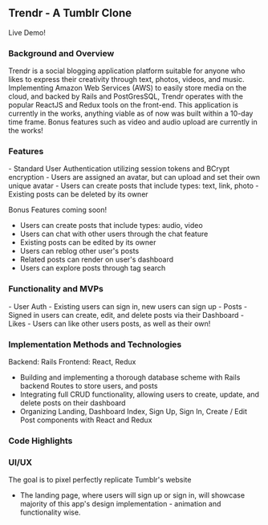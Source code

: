 <h2>Trendr - A Tumblr Clone</h2>

Live Demo!

<h3>Background and Overview</h3>
Trendr is a social blogging application platform suitable for anyone who likes to express their creativity through text, photos, videos, and music. Implementing Amazon Web Services (AWS) to easily store media on the cloud, and backed by Rails and PostGresSQL, Trendr operates with the popular ReactJS and Redux tools on the front-end. This application is currently in the works, anything viable as of now was built within a 10-day time frame. Bonus features such as video and audio upload are currently in the works!

<h3>Features</h3>
- Standard User Authentication utilizing session tokens and BCrypt encryption
- Users are assigned an avatar, but can upload and set their own unique avatar
- Users can create posts that include types: text, link, photo 
- Existing posts can be deleted by its owner

Bonus Features coming soon!
- Users can create posts that include types: audio, video
- Users can chat with other users through the chat feature
- Existing posts can be edited by its owner
- Users can reblog other user's posts
- Related posts can render on user's dashboard 
- Users can explore posts through tag search

<h3>Functionality and MVPs</h3>
- User Auth
  - Existing users can sign in, new users can sign up
- Posts
  - Signed in users can create, edit, and delete posts via their Dashboard
- Likes
  - Users can like other users posts, as well as their own!

<h3>Implementation Methods and Technologies</h3>
  Backend: Rails
  Frontend: React, Redux

- Building and implementing a thorough database scheme with Rails backend Routes to store users, and posts
- Integrating full CRUD functionality, allowing users to create, update, and delete posts on their dashboard
- Organizing Landing, Dashboard Index, Sign Up, Sign In, Create / Edit Post components with React and Redux 

<h3>Code Highlights</h3>

<h3>UI/UX</h3>
The goal is to pixel perfectly replicate Tumblr's website

- The landing page, where users will sign up or sign in, will showcase majority of this app's design implementation - animation and functionality wise.
